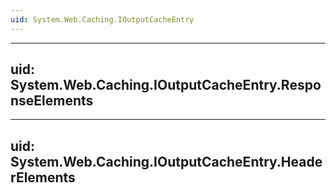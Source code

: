 ```yaml
---
uid: System.Web.Caching.IOutputCacheEntry
---
```


---
uid: System.Web.Caching.IOutputCacheEntry.ResponseElements
---

---
uid: System.Web.Caching.IOutputCacheEntry.HeaderElements
---
